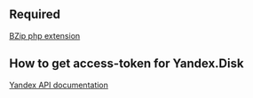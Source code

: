 ## Required
[BZip php extension](https://www.php.net/manual/en/book.bzip2.php)
 
## How to get access-token for Yandex.Disk
[Yandex API documentation](https://yandex.ru/dev/disk-api/doc/ru/concepts/quickstart#quickstart__oauth)